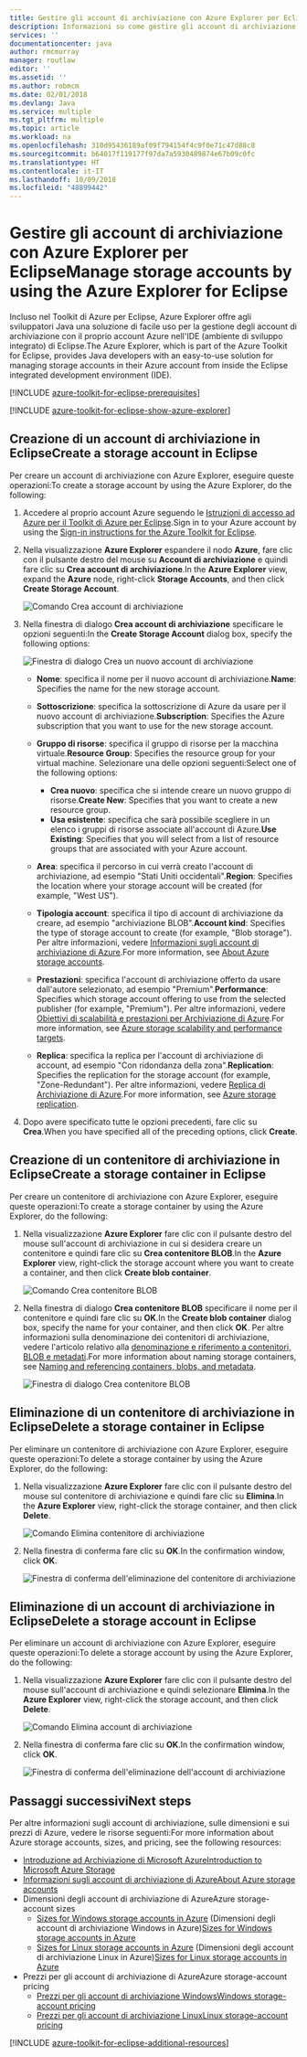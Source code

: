 ```yaml
---
title: Gestire gli account di archiviazione con Azure Explorer per Eclipse
description: Informazioni su come gestire gli account di archiviazione di Azure con Azure Explorer per Eclipse.
services: ''
documentationcenter: java
author: rmcmurray
manager: routlaw
editor: ''
ms.assetid: ''
ms.author: robmcm
ms.date: 02/01/2018
ms.devlang: Java
ms.service: multiple
ms.tgt_pltfrm: multiple
ms.topic: article
ms.workload: na
ms.openlocfilehash: 310d95436189af09f794154f4c9f0e71c47d88c8
ms.sourcegitcommit: b64017f119177f97da7a5930489874e67b09c0fc
ms.translationtype: HT
ms.contentlocale: it-IT
ms.lasthandoff: 10/09/2018
ms.locfileid: "48899442"
---
```

# <a name="manage-storage-accounts-by-using-the-azure-explorer-for-eclipse"></a><span data-ttu-id="ff10f-103">Gestire gli account di archiviazione con Azure Explorer per Eclipse</span><span class="sxs-lookup"><span data-stu-id="ff10f-103">Manage storage accounts by using the Azure Explorer for Eclipse</span></span>

<span data-ttu-id="ff10f-104">Incluso nel Toolkit di Azure per Eclipse, Azure Explorer offre agli sviluppatori Java una soluzione di facile uso per la gestione degli account di archiviazione con il proprio account Azure nell'IDE (ambiente di sviluppo integrato) di Eclipse.</span><span class="sxs-lookup"><span data-stu-id="ff10f-104">The Azure Explorer, which is part of the Azure Toolkit for Eclipse, provides Java developers with an easy-to-use solution for managing storage accounts in their Azure account from inside the Eclipse integrated development environment (IDE).</span></span>

[!INCLUDE [azure-toolkit-for-eclipse-prerequisites](../includes/azure-toolkit-for-eclipse-prerequisites.md)]

[!INCLUDE [azure-toolkit-for-eclipse-show-azure-explorer](../includes/azure-toolkit-for-eclipse-show-azure-explorer.md)]

## <a name="create-a-storage-account-in-eclipse"></a><span data-ttu-id="ff10f-105">Creazione di un account di archiviazione in Eclipse</span><span class="sxs-lookup"><span data-stu-id="ff10f-105">Create a storage account in Eclipse</span></span>

<span data-ttu-id="ff10f-106">Per creare un account di archiviazione con Azure Explorer, eseguire queste operazioni:</span><span class="sxs-lookup"><span data-stu-id="ff10f-106">To create a storage account by using the Azure Explorer, do the following:</span></span>

1. <span data-ttu-id="ff10f-107">Accedere al proprio account Azure seguendo le [Istruzioni di accesso ad Azure per il Toolkit di Azure per Eclipse](https://docs.microsoft.com/java/azure/eclipse/azure-toolkit-for-eclipse-sign-in-instructions).</span><span class="sxs-lookup"><span data-stu-id="ff10f-107">Sign in to your Azure account by using the [Sign-in instructions for the Azure Toolkit for Eclipse](https://docs.microsoft.com/java/azure/eclipse/azure-toolkit-for-eclipse-sign-in-instructions).</span></span>

1. <span data-ttu-id="ff10f-108">Nella visualizzazione **Azure Explorer** espandere il nodo **Azure**, fare clic con il pulsante destro del mouse su **Account di archiviazione** e quindi fare clic su **Crea account di archiviazione**.</span><span class="sxs-lookup"><span data-stu-id="ff10f-108">In the **Azure Explorer** view, expand the **Azure** node, right-click **Storage Accounts**, and then click **Create Storage Account**.</span></span>

   ![Comando Crea account di archiviazione][CS01]

1. <span data-ttu-id="ff10f-110">Nella finestra di dialogo **Crea account di archiviazione** specificare le opzioni seguenti:</span><span class="sxs-lookup"><span data-stu-id="ff10f-110">In the **Create Storage Account** dialog box, specify the following options:</span></span>

   ![Finestra di dialogo Crea un nuovo account di archiviazione][CS02]

   * <span data-ttu-id="ff10f-112">**Nome**: specifica il nome per il nuovo account di archiviazione.</span><span class="sxs-lookup"><span data-stu-id="ff10f-112">**Name**: Specifies the name for the new storage account.</span></span>

   * <span data-ttu-id="ff10f-113">**Sottoscrizione**: specifica la sottoscrizione di Azure da usare per il nuovo account di archiviazione.</span><span class="sxs-lookup"><span data-stu-id="ff10f-113">**Subscription**: Specifies the Azure subscription that you want to use for the new storage account.</span></span>

   * <span data-ttu-id="ff10f-114">**Gruppo di risorse**: specifica il gruppo di risorse per la macchina virtuale.</span><span class="sxs-lookup"><span data-stu-id="ff10f-114">**Resource Group**: Specifies the resource group for your virtual machine.</span></span> <span data-ttu-id="ff10f-115">Selezionare una delle opzioni seguenti:</span><span class="sxs-lookup"><span data-stu-id="ff10f-115">Select one of the following options:</span></span>
      * <span data-ttu-id="ff10f-116">**Crea nuovo**: specifica che si intende creare un nuovo gruppo di risorse.</span><span class="sxs-lookup"><span data-stu-id="ff10f-116">**Create New**: Specifies that you want to create a new resource group.</span></span>
      * <span data-ttu-id="ff10f-117">**Usa esistente**: specifica che sarà possibile scegliere in un elenco i gruppi di risorse associate all'account di Azure.</span><span class="sxs-lookup"><span data-stu-id="ff10f-117">**Use Existing**: Specifies that you will select from a list of resource groups that are associated with your Azure account.</span></span>

   * <span data-ttu-id="ff10f-118">**Area**: specifica il percorso in cui verrà creato l'account di archiviazione, ad esempio "Stati Uniti occidentali".</span><span class="sxs-lookup"><span data-stu-id="ff10f-118">**Region**: Specifies the location where your storage account will be created (for example, "West US").</span></span>

   * <span data-ttu-id="ff10f-119">**Tipologia account**: specifica il tipo di account di archiviazione da creare, ad esempio "archiviazione BLOB".</span><span class="sxs-lookup"><span data-stu-id="ff10f-119">**Account kind**: Specifies the type of storage account to create (for example, "Blob storage").</span></span> <span data-ttu-id="ff10f-120">Per altre informazioni, vedere [Informazioni sugli account di archiviazione di Azure].</span><span class="sxs-lookup"><span data-stu-id="ff10f-120">For more information, see [About Azure storage accounts].</span></span>

   * <span data-ttu-id="ff10f-121">**Prestazioni**: specifica l'account di archiviazione offerto da usare dall'autore selezionato, ad esempio "Premium".</span><span class="sxs-lookup"><span data-stu-id="ff10f-121">**Performance**: Specifies which storage account offering to use from the selected publisher (for example, "Premium").</span></span> <span data-ttu-id="ff10f-122">Per altre informazioni, vedere [Obiettivi di scalabilità e prestazioni per Archiviazione di Azure].</span><span class="sxs-lookup"><span data-stu-id="ff10f-122">For more information, see [Azure storage scalability and performance targets].</span></span>

   * <span data-ttu-id="ff10f-123">**Replica**: specifica la replica per l'account di archiviazione di account, ad esempio "Con ridondanza della zona".</span><span class="sxs-lookup"><span data-stu-id="ff10f-123">**Replication**: Specifies the replication for the storage account (for example, "Zone-Redundant").</span></span> <span data-ttu-id="ff10f-124">Per altre informazioni, vedere [Replica di Archiviazione di Azure].</span><span class="sxs-lookup"><span data-stu-id="ff10f-124">For more information, see [Azure storage replication].</span></span>

1. <span data-ttu-id="ff10f-125">Dopo avere specificato tutte le opzioni precedenti, fare clic su **Crea**.</span><span class="sxs-lookup"><span data-stu-id="ff10f-125">When you have specified all of the preceding options, click **Create**.</span></span>

## <a name="create-a-storage-container-in-eclipse"></a><span data-ttu-id="ff10f-126">Creazione di un contenitore di archiviazione in Eclipse</span><span class="sxs-lookup"><span data-stu-id="ff10f-126">Create a storage container in Eclipse</span></span>

<span data-ttu-id="ff10f-127">Per creare un contenitore di archiviazione con Azure Explorer, eseguire queste operazioni:</span><span class="sxs-lookup"><span data-stu-id="ff10f-127">To create a storage container by using the Azure Explorer, do the following:</span></span>

1. <span data-ttu-id="ff10f-128">Nella visualizzazione **Azure Explorer** fare clic con il pulsante destro del mouse sull'account di archiviazione in cui si desidera creare un contenitore e quindi fare clic su **Crea contenitore BLOB**.</span><span class="sxs-lookup"><span data-stu-id="ff10f-128">In the **Azure Explorer** view, right-click the storage account where you want to create a container, and then click **Create blob container**.</span></span>

   ![Comando Crea contenitore BLOB][CC01]

1. <span data-ttu-id="ff10f-130">Nella finestra di dialogo **Crea contenitore BLOB** specificare il nome per il contenitore e quindi fare clic su **OK**.</span><span class="sxs-lookup"><span data-stu-id="ff10f-130">In the **Create blob container** dialog box, specify the name for your container, and then click **OK**.</span></span> <span data-ttu-id="ff10f-131">Per altre informazioni sulla denominazione dei contenitori di archiviazione, vedere l'articolo relativo alla [denominazione e riferimento a contenitori, BLOB e metadati].</span><span class="sxs-lookup"><span data-stu-id="ff10f-131">For more information about naming storage containers, see [Naming and referencing containers, blobs, and metadata].</span></span>

   ![Finestra di dialogo Crea contenitore BLOB][CC02]

## <a name="delete-a-storage-container-in-eclipse"></a><span data-ttu-id="ff10f-133">Eliminazione di un contenitore di archiviazione in Eclipse</span><span class="sxs-lookup"><span data-stu-id="ff10f-133">Delete a storage container in Eclipse</span></span>

<span data-ttu-id="ff10f-134">Per eliminare un contenitore di archiviazione con Azure Explorer, eseguire queste operazioni:</span><span class="sxs-lookup"><span data-stu-id="ff10f-134">To delete a storage container by using the Azure Explorer, do the following:</span></span>

1. <span data-ttu-id="ff10f-135">Nella visualizzazione **Azure Explorer** fare clic con il pulsante destro del mouse sul contenitore di archiviazione e quindi fare clic su **Elimina**.</span><span class="sxs-lookup"><span data-stu-id="ff10f-135">In the **Azure Explorer** view, right-click the storage container, and then click **Delete**.</span></span>

   ![Comando Elimina contenitore di archiviazione][DC01]

1. <span data-ttu-id="ff10f-137">Nella finestra di conferma fare clic su **OK**.</span><span class="sxs-lookup"><span data-stu-id="ff10f-137">In the confirmation window, click **OK**.</span></span>

   ![Finestra di conferma dell'eliminazione del contenitore di archiviazione][DC02]

## <a name="delete-a-storage-account-in-eclipse"></a><span data-ttu-id="ff10f-139">Eliminazione di un account di archiviazione in Eclipse</span><span class="sxs-lookup"><span data-stu-id="ff10f-139">Delete a storage account in Eclipse</span></span>

<span data-ttu-id="ff10f-140">Per eliminare un account di archiviazione con Azure Explorer, eseguire queste operazioni:</span><span class="sxs-lookup"><span data-stu-id="ff10f-140">To delete a storage account by using the Azure Explorer, do the following:</span></span>

1. <span data-ttu-id="ff10f-141">Nella visualizzazione **Azure Explorer** fare clic con il pulsante destro del mouse sull'account di archiviazione e quindi selezionare **Elimina**.</span><span class="sxs-lookup"><span data-stu-id="ff10f-141">In the **Azure Explorer** view, right-click the storage account, and then click **Delete**.</span></span>

   ![Comando Elimina account di archiviazione][DS01]

1. <span data-ttu-id="ff10f-143">Nella finestra di conferma fare clic su **OK**.</span><span class="sxs-lookup"><span data-stu-id="ff10f-143">In the confirmation window, click **OK**.</span></span>

   ![Finestra di conferma dell'eliminazione dell'account di archiviazione][DS02]

## <a name="next-steps"></a><span data-ttu-id="ff10f-145">Passaggi successivi</span><span class="sxs-lookup"><span data-stu-id="ff10f-145">Next steps</span></span>

<span data-ttu-id="ff10f-146">Per altre informazioni sugli account di archiviazione, sulle dimensioni e sui prezzi di Azure, vedere le risorse seguenti:</span><span class="sxs-lookup"><span data-stu-id="ff10f-146">For more information about Azure storage accounts, sizes, and pricing, see the following resources:</span></span>

* <span data-ttu-id="ff10f-147">[Introduzione ad Archiviazione di Microsoft Azure]</span><span class="sxs-lookup"><span data-stu-id="ff10f-147">[Introduction to Microsoft Azure Storage]</span></span>
* <span data-ttu-id="ff10f-148">[Informazioni sugli account di archiviazione di Azure]</span><span class="sxs-lookup"><span data-stu-id="ff10f-148">[About Azure storage accounts]</span></span>
* <span data-ttu-id="ff10f-149">Dimensioni degli account di archiviazione di Azure</span><span class="sxs-lookup"><span data-stu-id="ff10f-149">Azure storage-account sizes</span></span>
  * <span data-ttu-id="ff10f-150">[Sizes for Windows storage accounts in Azure] (Dimensioni degli account di archiviazione Windows in Azure)</span><span class="sxs-lookup"><span data-stu-id="ff10f-150">[Sizes for Windows storage accounts in Azure]</span></span>
  * <span data-ttu-id="ff10f-151">[Sizes for Linux storage accounts in Azure] (Dimensioni degli account di archiviazione Linux in Azure)</span><span class="sxs-lookup"><span data-stu-id="ff10f-151">[Sizes for Linux storage accounts in Azure]</span></span>
* <span data-ttu-id="ff10f-152">Prezzi per gli account di archiviazione di Azure</span><span class="sxs-lookup"><span data-stu-id="ff10f-152">Azure storage-account pricing</span></span>
  * <span data-ttu-id="ff10f-153">[Prezzi per gli account di archiviazione Windows]</span><span class="sxs-lookup"><span data-stu-id="ff10f-153">[Windows storage-account pricing]</span></span>
  * <span data-ttu-id="ff10f-154">[Prezzi per gli account di archiviazione Linux]</span><span class="sxs-lookup"><span data-stu-id="ff10f-154">[Linux storage-account pricing]</span></span>

[!INCLUDE [azure-toolkit-for-eclipse-additional-resources](../includes/azure-toolkit-for-eclipse-additional-resources.md)]

<!-- URL List -->

[Introduzione ad Archiviazione di Microsoft Azure]: /azure/storage/storage-introduction
[Introduction to Microsoft Azure Storage]: /azure/storage/storage-introduction
[Informazioni sugli account di archiviazione di Azure]: /azure/storage/storage-create-storage-account
[About Azure storage accounts]: /azure/storage/storage-create-storage-account
[Replica di Archiviazione di Azure]: /azure/storage/storage-redundancy
[Azure storage replication]: /azure/storage/storage-redundancy
[Obiettivi di scalabilità e prestazioni per Archiviazione di Azure]: /azure/storage/storage-scalability-targets
[Azure storage scalability and Performance Targets]: /azure/storage/storage-scalability-targets
[Denominazione e riferimento a contenitori, BLOB e metadati]: http://go.microsoft.com/fwlink/?LinkId=255555
[Naming and referencing containers, blobs, and metadata]: http://go.microsoft.com/fwlink/?LinkId=255555

[Sizes for Windows storage accounts in Azure]: /azure/virtual-machines/virtual-machines-windows-sizes (Dimensioni degli account di archiviazione Windows in Azure)
[Sizes for Linux storage accounts in Azure]: /azure/virtual-machines/virtual-machines-linux-sizes (Dimensioni degli account di archiviazione Linux in Azure)
[Prezzi per gli account di archiviazione Windows]: /pricing/details/virtual-machines/windows/
[Windows storage-account pricing]: /pricing/details/virtual-machines/windows/
[Prezzi per gli account di archiviazione Linux]: /pricing/details/virtual-machines/linux/
[Linux storage-account pricing]: /pricing/details/virtual-machines/linux/

<!-- IMG List -->

[CS01]: media/azure-toolkit-for-eclipse-managing-storage-accounts-using-azure-explorer/CS01.png
[CS02]: media/azure-toolkit-for-eclipse-managing-storage-accounts-using-azure-explorer/CS02.png
[CC01]: media/azure-toolkit-for-eclipse-managing-storage-accounts-using-azure-explorer/CC01.png
[CC02]: media/azure-toolkit-for-eclipse-managing-storage-accounts-using-azure-explorer/CC02.png

[DS01]: media/azure-toolkit-for-eclipse-managing-storage-accounts-using-azure-explorer/DS01.png
[DS02]: media/azure-toolkit-for-eclipse-managing-storage-accounts-using-azure-explorer/DS02.png
[DC01]: media/azure-toolkit-for-eclipse-managing-storage-accounts-using-azure-explorer/DC01.png
[DC02]: media/azure-toolkit-for-eclipse-managing-storage-accounts-using-azure-explorer/DC02.png
